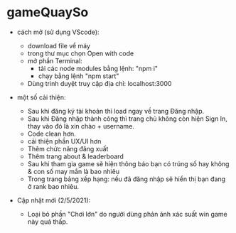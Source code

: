 # gameQuaySo

* cách mở (sử dụng VScode):
  - download file về máy
  - trong thư mục chọn Open with code
  - mở phần Terminal:
    + tải các node modules bằng lệnh: "npm i"
    + chạy bằng lệnh "npm start"
  - Dùng trình duyệt truy cập địa chỉ: localhost:3000
  
 * một số cải thiện:
    - Sau khi đăng ký tài khoản thì load ngay về trang Đăng nhập.
    - Sau khi Đăng nhập thành công thì trang chủ không còn hiện Sign In, thay vào đó là xin chào + username.
    - Code clean hơn.
    - cải thiện phần UX/UI hơn
    - Thêm chức năng đăng xuất
    - Thêm trang about & leaderboard
    - Sau khi tham gia game sẽ hiện thông báo bạn có trúng số hay không & con số may mắn là bao nhiêu
    - Trong trang bảng xếp hạng: nếu đã đăng nhập sẽ hiển thị bạn đang ở rank bao nhiêu.

 * Cập nhật mới (2/5/2021):
   - Loại bỏ phần "Chơi lớn" do người dùng phản ánh xác suất win game này quá thấp.
